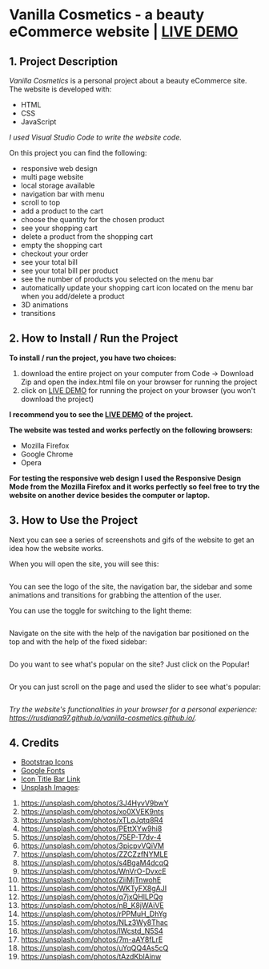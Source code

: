 # Vanilla Cosmetics - a beauty eCommerce website | [LIVE DEMO](https://rusdiana97.github.io/vanilla-cosmetics.github.io/)

## 1. Project Description

*Vanilla Cosmetics* is a personal project about a beauty eCommerce site. The website is developed with:
- HTML
- CSS
- JavaScript

*I used Visual Studio Code to write the website code.*

On this project you can find the following: 

- responsive web design 
- multi page website
- local storage available
- navigation bar with menu
- scroll to top
- add a product to the cart
- choose the quantity for the chosen product
- see your shopping cart
- delete a product from the shopping cart
- empty the shopping cart
- checkout your order
- see your total bill
- see your total bill per product
- see the number of products you selected on the menu bar
- automatically update your shopping cart icon located on the menu bar when you add/delete a product
- 3D animations 
- transitions 

## 2. How to Install / Run the Project

**To install / run the project, you have two choices:**
1. download the entire project on your computer from Code -> Download Zip and open the index.html file on your browser for running the project
2. click on [LIVE DEMO](https://rusdiana97.github.io/vanilla-cosmetics.github.io/) for running the project on your browser (you won't download the project)

**I recommend you to see the [LIVE DEMO](https://rusdiana97.github.io/vanilla-cosmetics.github.io/) of the project.**

**The website was tested and works perfectly on the following browsers:**
- Mozilla Firefox
- Google Chrome
- Opera

**For testing the responsive web design I used the Responsive Design Mode from the Mozilla Firefox and it works perfectly so feel free to try the website on another device besides the computer or laptop.**

## 3. How to Use the Project

Next you can see a series of screenshots and gifs of the website to get an idea how the website works.

When you will open the site, you will see this:

![]()

You can see the logo of the site, the navigation bar, the sidebar and some animations and transitions for grabbing the attention of the user.

You can use the toggle for switching to the light theme:

![]()

Navigate on the site with the help of the navigation bar positioned on the top and with the help of the fixed sidebar:

![]()

Do you want to see what's popular on the site? Just click on the Popular!

![]()

Or you can just scroll on the page and used the slider to see what's popular:

![]()

*Try the website's functionalities in your browser for a personal experience: https://rusdiana97.github.io/vanilla-cosmetics.github.io/.*

## 4. Credits

 - [Bootstrap Icons](https://icons.getbootstrap.com)
 - [Google Fonts](https://fonts.google.com)
 - [Icon Title Bar Link](https://www.iconfinder.com/icons/4171280/day_handbag_heart_love_valentine_valentines_wedding_icon)
 - [Unsplash Images](https://unsplash.com):
 1. https://unsplash.com/photos/3J4HyvV9bwY
 2. https://unsplash.com/photos/xo0XVEK9nts
 3. https://unsplash.com/photos/xTLqJqtq8R4
 4. https://unsplash.com/photos/PEttXYw9hi8
 5. https://unsplash.com/photos/75EP-T7dv-4
 6. https://unsplash.com/photos/3picpvVQiVM
 7. https://unsplash.com/photos/ZZCZzfNYMLE
 8. https://unsplash.com/photos/s4BgaM4dcqQ
 9. https://unsplash.com/photos/WnVrO-DvxcE
 10. https://unsplash.com/photos/ZiiMjTnwohE
 11. https://unsplash.com/photos/WKTyFX8gAJI
 12. https://unsplash.com/photos/q7jxQHlLPQg
 13. https://unsplash.com/photos/nB_K8jWAiVE
 14. https://unsplash.com/photos/rPPMuH_DhYg
 15. https://unsplash.com/photos/NLz3Wy8Thac
 16. https://unsplash.com/photos/lWcstd_N5S4
 17. https://unsplash.com/photos/7m-aAY8fLrE
 18. https://unsplash.com/photos/uYqQQ4As5cQ
 19. https://unsplash.com/photos/tAzdKblAinw
